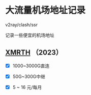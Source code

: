 # 大流量机场地址记录
v2ray/clash/ssr

记录一些便宜的机场地址

## [XMRTH](https://xmrth.vip/auth/register?code=kkDm) （2023）
- [x] 1000~3000G直连
- [x] 50G~300G中继
- [x] 5 ~ 16 元/每月 

